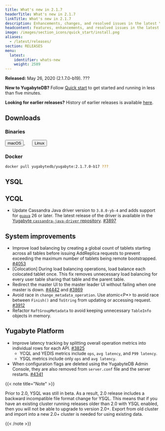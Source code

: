 ```yaml
---
title: What's new in 2.1.7
headerTitle: What's new in 2.1.7
linkTitle: What's new in 2.1.7
description: Enhancements, changes, and resolved issues in the latest YugabyteDB release.
headcontent: Features, enhancements, and resolved issues in the latest release.
image: /images/section_icons/quick_start/install.png
aliases:
  - /latest/releases/
section: RELEASES
menu:
  latest:
    identifier: whats-new
    weight: 2589 
---
```


**Released:** May 26, 2020 (2.1.7.0-b19). ???

**New to YugabyteDB?** Follow [Quick start](../../quick-start/) to get started and running in less than five minutes.

**Looking for earlier releases?** History of earlier releases is available [here](../earlier-releases/).  

## Downloads

### Binaries

<a class="download-binary-link" href="https://downloads.yugabyte.com/yugabyte-2.1.7.0-darwin.tar.gz">
  <button>
    <i class="fab fa-apple"></i><span class="download-text">macOS</span>
  </button>
</a>
&nbsp; &nbsp; &nbsp; 
<a class="download-binary-link" href="https://downloads.yugabyte.com/yugabyte-2.1.7.0-linux.tar.gz">
  <button>
    <i class="fab fa-linux"></i><span class="download-text">Linux</span>
  </button>
</a>
<br />

### Docker

```sh
docker pull yugabytedb/yugabyte:2.1.7.0-b17 ???
```

## YSQL


## YCQL

- Update Cassandra Java driver version to `3.8.0-yb-4` and adds support for [`guava`](https://github.com/google/guava) 26 or later. The latest release of the driver is available in the [Yugabyte `cassandra-java-driver` repository](https://github.com/yugabyte/cassandra-java-driver/releases). [#3897](https://github.com/yugabyte/yugabyte-db/issues/3897)

## System improvements

- Improve load balancing by creating a global count of tablets starting across all tables before issuing AddReplica requests to prevent exceeding the maximum number of tablets being remote bootstrapped. [#4053](https://github.com/yugabyte/yugabyte-db/issues/4053)
- [Colocation] During load balancing operations, load balance each colocated tablet once. This fix removes unnecessary load balancing for every user table sharing that table and the parent table.
- Redirect the master UI to the master leader UI without failing when one master is down. [#4442](https://github.com/yugabyte/yugabyte-db/issues/4442) and [#3869](https://github.com/yugabyte/yugabyte-db/issues/3869)
- Avoid race in `change_metadata_operation`. Use atomic<P*> to avoid race between
`Finish()` and `ToString` from updating or accessing request. [#3912](https://github.com/yugabyte/yugabyte-db/issues/3912)
- Refactor `RaftGroupMetadata` to avoid keeping unnecessary `TableInfo` objects in memory.

## Yugabyte Platform

- Improve latency tracking by splitting overall operation metrics into individual rows for each API. [#3825](https://github.com/yugabyte/yugabyte-db/issues/3825)
  - YCQL and YEDIS metrics include `ops`, `avg latency`, and `P99 latency`.
  - YSQL metrics include only `ops` and `avg latency`.
- When configuration flags are deleted using the YugabyteDB Admin Console, they are also removed from `server.conf` file and the server restarts. [#4341](https://github.com/yugabyte/yugabyte-db/issues/4341)

{{< note title="Note" >}}

Prior to 2.0, YSQL was still in beta. As a result, 2.0 release includes a backward incompatible file format change for YSQL. This means that if you have an existing cluster running releases older than 2.0 with YSQL enabled, then you will not be able to upgrade to version 2.0+. Export from old cluster and import into a new 2.0+ cluster is needed for using existing data.

{{< /note >}}
